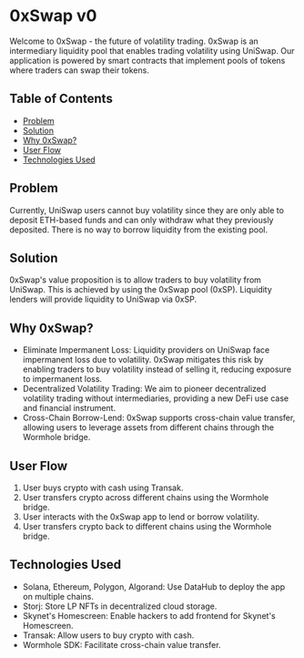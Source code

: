 # 0xSwap v0

Welcome to 0xSwap - the future of volatility trading. 0xSwap is an intermediary liquidity pool that enables trading volatility using UniSwap. Our application is powered by smart contracts that implement pools of tokens where traders can swap their tokens.

## Table of Contents
- [Problem](#problem)
- [Solution](#solution)
- [Why 0xSwap?](#why-0xswap)
- [User Flow](#user-flow)
- [Technologies Used](#technologies-used)

## Problem
Currently, UniSwap users cannot buy volatility since they are only able to deposit ETH-based funds and can only withdraw what they previously deposited. There is no way to borrow liquidity from the existing pool.

## Solution
0xSwap's value proposition is to allow traders to buy volatility from UniSwap. This is achieved by using the 0xSwap pool (0xSP). Liquidity lenders will provide liquidity to UniSwap via 0xSP.

## Why 0xSwap?
- Eliminate Impermanent Loss: Liquidity providers on UniSwap face impermanent loss due to volatility. 0xSwap mitigates this risk by enabling traders to buy volatility instead of selling it, reducing exposure to impermanent loss.
- Decentralized Volatility Trading: We aim to pioneer decentralized volatility trading without intermediaries, providing a new DeFi use case and financial instrument.
- Cross-Chain Borrow-Lend: 0xSwap supports cross-chain value transfer, allowing users to leverage assets from different chains through the Wormhole bridge.

## User Flow
1. User buys crypto with cash using Transak.
2. User transfers crypto across different chains using the Wormhole bridge.
3. User interacts with the 0xSwap app to lend or borrow volatility.
4. User transfers crypto back to different chains using the Wormhole bridge.

## Technologies Used
- Solana, Ethereum, Polygon, Algorand: Use DataHub to deploy the app on multiple chains.
- Storj: Store LP NFTs in decentralized cloud storage.
- Skynet's Homescreen: Enable hackers to add frontend for Skynet's Homescreen.
- Transak: Allow users to buy crypto with cash.
- Wormhole SDK: Facilitate cross-chain value transfer.



